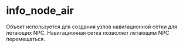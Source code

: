 ﻿# info_node_air

Объект используется для создания узлов навигационной сетки для летающих NPC. Навигационная сетка позволяет летающим NPC перемещаться.
